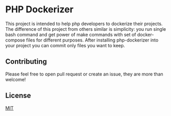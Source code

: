 # PHP Dockerizer

This project is intended to help php developers to dockerize their projects. The difference of this project from 
others similar is simplicity: you run single bash command and get power of make commands with set of docker-compose
files for different purposes. After installing php-dockerizer into your project you can commit only files you want
to keep.

## Contributing

Please feel free to open pull request or create an issue, they are more than welcome!

## License

[MIT](https://opensource.org/licenses/MIT)